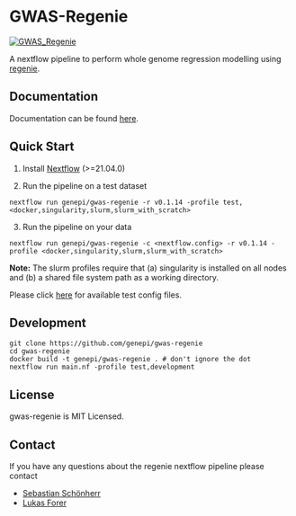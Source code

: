 # GWAS-Regenie

[![GWAS_Regenie](https://github.com/genepi/gwas-regenie/actions/workflows/ci-tests.yml/badge.svg)](https://github.com/genepi/gwas-regenie/actions/workflows/ci-tests.yml)

A nextflow pipeline to perform whole genome regression modelling using [regenie](https://github.com/rgcgithub/regenie).

## Documentation
Documentation can be found [here](https://genepi.github.io/gwas-regenie/).

## Quick Start

1) Install [Nextflow](https://www.nextflow.io/docs/latest/getstarted.html#installation) (>=21.04.0)

2) Run the pipeline on a test dataset

```
nextflow run genepi/gwas-regenie -r v0.1.14 -profile test,<docker,singularity,slurm,slurm_with_scratch>
```

3) Run the pipeline on your data

```
nextflow run genepi/gwas-regenie -c <nextflow.config> -r v0.1.14 -profile <docker,singularity,slurm,slurm_with_scratch>
```
**Note:** The slurm profiles require that (a) singularity is installed on all nodes and (b) a shared file system path as a working directory.

Please click [here](tests) for available test config files.


## Development

```
git clone https://github.com/genepi/gwas-regenie
cd gwas-regenie
docker build -t genepi/gwas-regenie . # don't ignore the dot
nextflow run main.nf -profile test,development
```

## License
gwas-regenie is MIT Licensed.

## Contact
If you have any questions about the regenie nextflow pipeline please contact
* [Sebastian Schönherr](mailto:sebastian.schoenherr@i-med.ac.at)
* [Lukas Forer](mailto:lukas.forer@i-med.ac.at)
